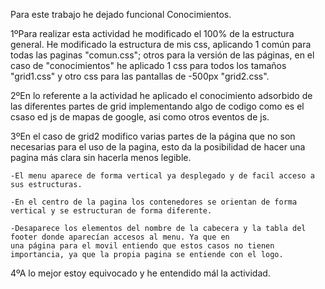 Para este trabajo he dejado funcional Conocimientos.

1ºPara realizar esta actividad he modificado el 100% de la estructura general. He modificado la estructura de mis css, 
aplicando 1 común para todas las paginas "comun.css"; otros para la versión de las páginas, en el caso de "conocimientos"
he aplicado 1 css para todos los tamaños "grid1.css" y otro css para las pantallas de -500px "grid2.css".

2ºEn lo referente a la actividad he aplicado el conocimiento adsorbido de las diferentes partes de grid implementando algo
de codigo como es el csaso ed js de mapas de google, asi como otros eventos de js.

3ºEn el caso de grid2 modifico varias partes de la página que no son necesarias para el uso de la pagina, esto da la
posibilidad de hacer una pagina más clara sin hacerla menos legible.

    -El menu aparece de forma vertical ya desplegado y de facil acceso a sus estructuras.

    -En el centro de la pagina los contenedores se orientan de forma vertical y se estructuran de forma diferente.

    -Desaparece los elementos del nombre de la cabecera y la tabla del footer donde aparecían accesos al menu. Ya que en
    una página para el movil entiendo que estos casos no tienen importancia, ya que la propia pagina se entiende con el logo.

4ºA lo mejor estoy equivocado y he entendido mál la actividad.


